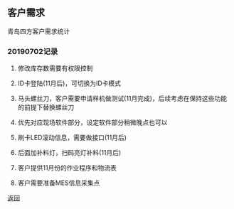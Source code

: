 ## 客户需求

青岛四方客户需求统计

### 20190702记录

1.  修改库存数需要有权限控制

2.  ID卡登陆(11月后)，可切换为ID卡模式

3.  马头螺丝刀，客户需要申请样机做测试(11月完成)，后续考虑在保持这些功能的前提下替换螺丝刀

4.  优先对应现场软件部分，设定软件部分稍微晚点也可以

5.  刷卡LED滚动信息，需要做接口(11月后)

6.  后面加补料灯，扫码亮灯补料(11月后)

7.  客户提供11月份的作业程序和物流表

8.  客户需要准备MES信息采集点


[返回](https://18918323894.github.io/SAK)

